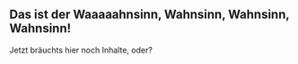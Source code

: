 ## Das ist der Waaaaahnsinn, Wahnsinn, Wahnsinn, Wahnsinn!

Jetzt bräuchts hier noch Inhalte, oder?
